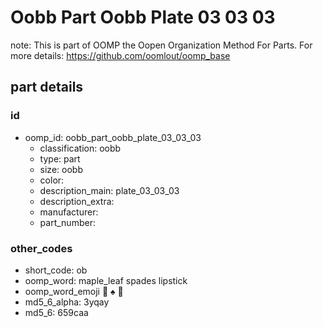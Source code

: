 # Oobb Part Oobb Plate 03 03 03  

note: This is part of OOMP the Oopen Organization Method For Parts. For more details: https://github.com/oomlout/oomp_base

##  part details





### id
* oomp_id: oobb_part_oobb_plate_03_03_03
  * classification: oobb
  * type: part
  * size: oobb
  * color: 
  * description_main: plate_03_03_03
  * description_extra: 
  * manufacturer: 
  * part_number: 

### other_codes
* short_code: ob
* oomp_word: maple_leaf spades lipstick
* oomp_word_emoji :maple_leaf: :spades: :lipstick:
* md5_6_alpha: 3yqay
* md5_6: 659caa